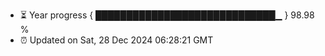 - ⏳ Year progress { █████████████████████████████▁ } 98.98 %
- ⏰ Updated on Sat, 28 Dec 2024 06:28:21 GMT

